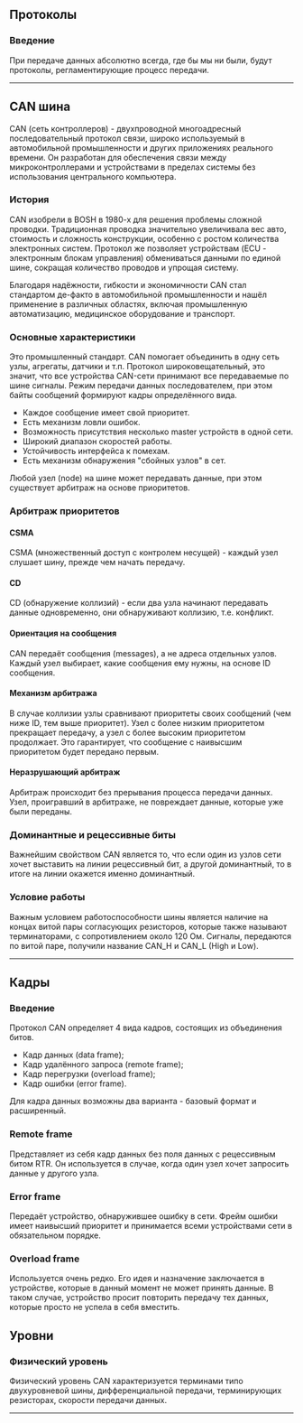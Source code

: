 ## Протоколы

### Введение

При передаче данных абсолютно всегда, где бы мы ни были, будут протоколы, регламентирующие процесс передачи.
___
## CAN шина

CAN (сеть контроллеров) - двухпроводной многоадресный последовательный протокол связи, широко используемый в автомобильной промышленности и других приложениях реального времени. Он разработан для обеспечения связи между микроконтроллерами и устройствами в пределах системы без использования центрального компьютера.

### История
CAN изобрели в BOSH в 1980-х для решения проблемы сложной проводки. Традиционная проводка значительно увеличивала вес авто, стоимость и сложность конструкции, особенно с ростом количества электронных систем. Протокол же позволяет устройствам (ECU - электронным блокам управления) обмениваться данными по единой шине, сокращая количество проводов и упрощая систему.

Благодаря надёжности, гибкости и экономичности CAN стал стандартом де-факто в автомобильной промышленности и нашёл применение в различных областях, включая промышленную автоматизацию, медицинское оборудование и транспорт.

### Основные характеристики
Это промышленный стандарт. CAN помогает объединить в одну сеть узлы, агрегаты, датчики и т.п. Протокол широковещательный, это значит, что все устройства CAN-сети принимают все передаваемые по шине сигналы. Режим передачи данных последователем, при этом байты сообщений формируют кадры определённого вида.

- Каждое сообщение имеет свой приоритет.
- Есть механизм ловли ошибок.
- Возможность присутствия несколько master устройств в одной сети.
- Широкий диапазон скоростей работы.
- Устойчивость интерфейса к помехам.
- Есть механизм обнаружения "сбойных узлов" в сет.

Любой узел (node) на шине может передавать данные, при этом существует арбитраж на основе приоритетов.

### Арбитраж приоритетов

#### CSMA
CSMA (множественный доступ с контролем несущей) - каждый узел слушает шину, прежде чем начать передачу.

#### CD
CD (обнаружение коллизий) - если два узла начинают передавать данные одновременно, они обнаруживают коллизию, т.е. конфликт.

#### Ориентация на сообщения
CAN передаёт сообщения (messages), а не адреса отдельных узлов. Каждый узел выбирает, какие сообщения ему нужны, на основе ID сообщения.

#### Механизм арбитража
В случае коллизии узлы сравнивают приоритеты  своих сообщений (чем ниже ID, тем выше приоритет). Узел с более низким приоритетом прекращает передачу, а узел с более высоким приоритетом продолжает. Это гарантирует, что сообщение с наивысшим приоритетом будет передано первым.

#### Неразрушающий арбитраж
Арбитраж происходит без прерывания процесса передачи данных. Узел, проигравший в арбитраже, не повреждает данные, которые уже были переданы.

### Доминантные и рецессивные биты

Важнейшим свойством CAN является то, что если один из узлов сети хочет выставить на линии рецессивный бит, а другой доминантный, то в итоге на линии окажется именно доминантный.

### Условие работы

Важным условием работоспособности шины является наличие на концах витой пары согласующих резисторов, которые также называют терминаторами, с сопротивлением около 120 Ом. Сигналы, передаются по витой паре, получили название CAN_H и CAN_L (High и Low).

___
## Кадры

### Введение

Протокол CAN определяет 4 вида кадров, состоящих из объединения битов.

- Кадр данных (data frame);
- Кадр удалённого запроса (remote frame);
- Кадр перегрузки (overload frame);
- Кадр ошибки (error frame).

Для кадра данных возможны два варианта - базовый формат и расширенный.

### Remote frame

Представляет из себя кадр данных без поля данных  с рецессивным битом RTR. Он используется в случае, когда один узел хочет запросить данные у другого узла.

### Error frame

Передаёт устройство, обнаружившее ошибку в сети. Фрейм ошибки имеет наивысший приоритет и принимается всеми устройствами сети в обязательном порядке.

### Overload frame

Используется очень редко. Его идея и назначение заключается в устройстве, которые в данный момент не может принять данные. В таком случае, устройство просит повторить передачу тех данных, которые просто не успела в себя вместить.

## Уровни

### Физический уровень

Физический уровень CAN характеризуется терминами типо двухуровневой шины, дифференциальной передачи, терминирующих резисторах, скорости передачи данных.



___
